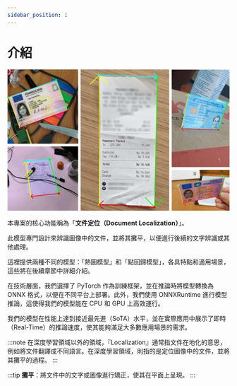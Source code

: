 ```yaml
---
sidebar_position: 1
---
```


# 介紹

![title](./resources/title.jpg)

本專案的核心功能稱為「**文件定位（Document Localization）**」。

此模型專門設計來辨識圖像中的文件，並將其攤平，以便進行後續的文字辨識或其他處理。

這裡提供兩種不同的模型：「熱圖模型」和「點回歸模型」，各具特點和適用場景，這些將在後續章節中詳細介紹。

在技術層面，我們選擇了 PyTorch 作為訓練框架，並在推論時將模型轉換為 ONNX 格式，以便在不同平台上部署。此外，我們使用 ONNXRuntime 進行模型推論，這使得我們的模型能在 CPU 和 GPU 上高效運行。

我們的模型在性能上達到接近最先進（SoTA）水平，並在實際應用中展示了即時（Real-Time）的推論速度，使其能夠滿足大多數應用場景的需求。



:::note
在深度學習領域以外的領域，『Localization』通常指文件在地化的意思，例如將文件翻譯成不同語言。在深度學習領域，則指的是定位圖像中的文件，並將其攤平的過程。
:::

:::tip
**攤平**：將文件中的文字或圖像進行矯正，使其在平面上呈現。
:::